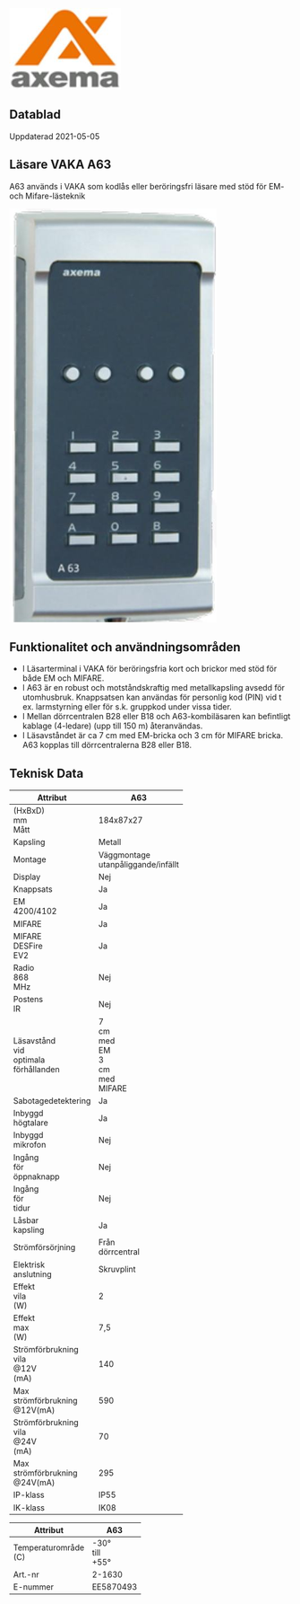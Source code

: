 ![](_page_0_Picture_0.jpeg)

## Datablad

Uppdaterad 2021-05-05

## **Läsare VAKA A63**

A63 används i VAKA som kodlås eller beröringsfri läsare med stöd för EM- och Mifare-lästeknik

![](_page_0_Picture_5.jpeg)

## Funktionalitet och användningsområden

- l Läsarterminal i VAKA för beröringsfria kort och brickor med stöd för både EM och MIFARE.
- l A63 är en robust och motståndskraftig med metallkapsling avsedd för utomhusbruk. Knappsatsen kan användas för personlig kod (PIN) vid t ex. larmstyrning eller för s.k. gruppkod under vissa tider.
- l Mellan dörrcentralen B28 eller B18 och A63-kombiläsaren kan befintligt kablage (4-ledare) (upp till 150 m) återanvändas.
- l Läsavståndet är ca 7 cm med EM-bricka och 3 cm för MIFARE bricka. A63 kopplas till dörrcentralerna B28 eller B18.

## Teknisk Data

| Attribut                                      | A63                                              |
|-----------------------------------------------|--------------------------------------------------|
| (HxBxD)<br>mm<br>Mått                         | 184x87x27                                        |
| Kapsling                                      | Metall                                           |
| Montage                                       | Väggmontage<br>utanpåliggande/infällt            |
| Display                                       | Nej                                              |
| Knappsats                                     | Ja                                               |
| EM<br>4200/4102                               | Ja                                               |
| MIFARE                                        | Ja                                               |
| MIFARE<br>DESFire<br>EV2                      | Ja                                               |
| Radio<br>868<br>MHz                           | Nej                                              |
| Postens<br>IR                                 | Nej                                              |
| Läsavstånd<br>vid<br>optimala<br>förhållanden | 7<br>cm<br>med<br>EM<br>3<br>cm<br>med<br>MIFARE |
| Sabotagedetektering                           | Ja                                               |
| Inbyggd<br>högtalare                          | Ja                                               |
| Inbyggd<br>mikrofon                           | Nej                                              |
| Ingång<br>för<br>öppnaknapp                   | Nej                                              |
| Ingång<br>för<br>tidur                        | Nej                                              |
| Låsbar<br>kapsling                            | Ja                                               |
| Strömförsörjning                              | Från<br>dörrcentral                              |
| Elektrisk<br>anslutning                       | Skruvplint                                       |
| Effekt<br>vila<br>(W)                         | 2                                                |
| Effekt<br>max<br>(W)                          | 7,5                                              |
| Strömförbrukning<br>vila<br>@12V<br>(mA)      | 140                                              |
| Max<br>strömförbrukning<br>@12V(mA)           | 590                                              |
| Strömförbrukning<br>vila<br>@24V<br>(mA)      | 70                                               |
| Max<br>strömförbrukning<br>@24V(mA)           | 295                                              |
| IP-klass                                      | IP55                                             |
| IK-klass                                      | IK08                                             |

| Attribut                | A63                  |
|-------------------------|----------------------|
| Temperaturområde<br>(C) | -30°<br>till<br>+55° |
| Art.-nr                 | 2-1630               |
| E-nummer                | EE5870493            |